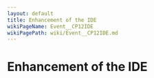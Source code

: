 ```yaml
---
layout: default
title: Enhancement of the IDE
wikiPageName: Event__CP12IDE
wikiPagePath: wiki/Event__CP12IDE.md
---
```


# Enhancement of the IDE
